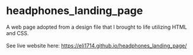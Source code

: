 # headphones_landing_page
A web page adopted from a design file that I brought to life utilizing HTML and CSS. 
<br>
<br>
See live website here: https://eli1714.github.io/headphones_landing_page/
